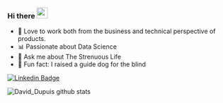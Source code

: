 ### Hi there <img src="https://media.giphy.com/media/hvRJCLFzcasrR4ia7z/giphy.gif" width="25px">

- 👔 Love to work both from the business and technical perspective of products.
- 📊 Passionate about Data Science
- 🦌 Ask me about The Strenuous Life 
- 🦮 Fun fact: I raised a guide dog for the blind


[![Linkedin Badge](https://img.shields.io/badge/-davidcdupuis-blue?style=flat-square&logo=Linkedin&logoColor=white&link=https://fr.linkedin.com/in/davidcdupuis)](https://www.linkedin.com/in/davidcdupuis)

![David_Dupuis github stats](https://github-readme-stats.vercel.app/api?username=davidcdupuis&show_icons=true&include_all_commits=true&count_private=true&hide=issues,stars,prs)
